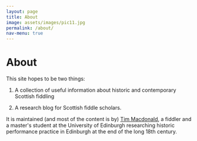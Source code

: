 ```yaml
---
layout: page
title: About
image: assets/images/pic11.jpg
permalink: /about/
nav-menu: true
---
```

# About

This site hopes to be two things:

1. A collection of useful information about historic and contemporary Scottish fiddling

2. A research blog for Scottish fiddle scholars.

It is maintained (and most of the content is by) [Tim Macdonald](http://www.tsmacdonald.com), a fiddler and a master's
student at the University of Edinburgh researching historic performance practice in Edinburgh at the end of the long 18th
century.
